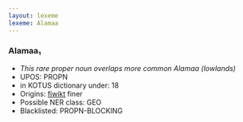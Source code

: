 ```yaml
---
layout: lexeme
lexeme: Alamaa
---
```


###  Alamaa₁

* _This rare proper noun overlaps more common *Alamaa* (lowlands)_
* UPOS:  PROPN
* in KOTUS dictionary under:  18
* Origins: [fiwikt](https://fi.wiktionary.org/wiki/Alamaa) finer 
* Possible NER class:  GEO
* Blacklisted:  PROPN-BLOCKING

